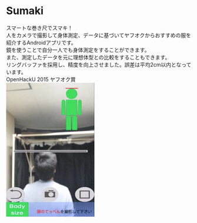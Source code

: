 # Sumaki
スマートな巻き尺でスマキ！  
人をカメラで撮影して身体測定、データに基づいてヤフオクからおすすめの服を紹介するAndroidアプリです。  
鏡を使うことで自分一人でも身体測定をすることができます。  
また、測定したデータを元に理想体型との比較をすることもできます。  
リングバッファを採用し、精度を向上させました。誤差は平均2cm以内となっています。  
OpenHackU 2015 ヤフオク賞  
![Sumaki_images](https://github.com/RyRySuzu/images/blob/master/sumaki.gif)

